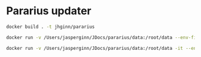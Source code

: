 # Pararius updater

```bash
docker build . -t jhginn/pararius
```

```bash
docker run -v /Users/jasperginn/JDocs/pararius/data:/root/data --env-file env.list jhginn/pararius
```

```bash
docker run -v /Users/jasperginn/JDocs/pararius/data:/root/data -it --entrypoint /bin/bash jhginn/pararius
```
